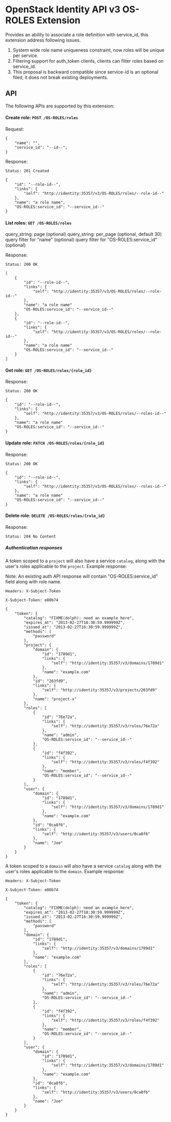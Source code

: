 OpenStack Identity API v3 OS-ROLES Extension
============================================

Provides an ability to associate a role definition with service_id, this extension address following issues.

1. System wide role name uniqueness constraint, now roles will be unique per service.
2. Filtering support for auth_token clients, clients can filter roles based on service_id.
3. This proposal is backward compatible since service-id is an optional filed, it does not break existing deployments.


API
---

The following APIs are supported by this extension:

#### Create role: `POST /OS-ROLES/roles`

Request:

    {
        "name": "",
        "service_id": "--id--",
    }

Response:

    Status: 201 Created

    {
        "id": "--role-id--",
        "links": {
            "self": "http://identity:35357/v3/OS-ROLES/roles/--role-id--"
        },
        "name": "a role name",
        "OS-ROLES:service_id": "--service_id--"
    }

#### List roles: `GET /OS-ROLES/roles`

query_string: page (optional)
query_string: per_page (optional, default 30)
query filter for "name" (optional)
query filter for "OS-ROLES:service_id" (optional)

Response:

    Status: 200 OK

    [
        {
            "id": "--role-id--",
            "links": {
                "self": "http://identity:35357/v3/OS-ROLES/roles/--role-id--"
            },
            "name": "a role name"
            "OS-ROLES:service_id": "--service_id--"
        },
        {
            "id": "--role-id--",
            "links": {
                "self": "http://identity:35357/v3/OS-ROLES/roles/--role-id--"
            },
            "name": "a role name"
            "OS-ROLES:service_id": "--service_id--"
        }
    ]
#### Get role: `GET /OS-ROLES/roles/{role_id}`

Response:

    Status: 200 OK

    {
        "id": "--role-id--",
        "links": {
            "self": "http://identity:35357/v3/OS-ROLES/roles/--roles-id--"
        },
        "name": "a role name"
        "OS-ROLES:service_id": "--service_id--"
    }
#### Update role: `PATCH /OS-ROLES/roles/{role_id}`

Response:

    Status: 200 OK

    {
        "id": "--role-id--",
        "links": {
            "self": "http://identity:35357/v3/OS-ROLES/roles/--roles-id--"
        },
        "name": "a role name"
        "OS-ROLES:service_id": "--service_id--"
    }
#### Delete role: `DELETE /OS-ROLES/roles/{role_id}`

Response:

    Status: 204 No Content
##### Authentication responses

A token scoped to a `project` will also have a service `catalog`, along with
the user's roles applicable to the `project`. Example response:

Note: An existing auth API response will contain "OS-ROLES:service_id" field along with role name.

    Headers: X-Subject-Token

    X-Subject-Token: e80b74

    {
        "token": {
            "catalog": "FIXME(dolph): need an example here",
            "expires_at": "2013-02-27T18:30:59.999999Z",
            "issued_at": "2013-02-27T16:30:59.999999Z",
            "methods": [
                "password"
            ],
            "project": {
                "domain": {
                    "id": "1789d1",
                    "links": {
                        "self": "http://identity:35357/v3/domains/1789d1"
                    },
                    "name": "example.com"
                },
                "id": "263fd9",
                "links": {
                    "self": "http://identity:35357/v3/projects/263fd9"
                },
                "name": "project-x"
            },
            "roles": [
                {
                    "id": "76e72a",
                    "links": {
                        "self": "http://identity:35357/v3/roles/76e72a"
                    },
                    "name": "admin",
                    "OS-ROLES:service_id": "--service_id--"
                },
                {
                    "id": "f4f392",
                    "links": {
                        "self": "http://identity:35357/v3/roles/f4f392"
                    },
                    "name": "member",
                    "OS-ROLES:service_id": "--service_id--"
                }
            ],
            "user": {
                "domain": {
                    "id": "1789d1",
                    "links": {
                        "self": "http://identity:35357/v3/domains/1789d1"
                    },
                    "name": "example.com"
                },
                "id": "0ca8f6",
                "links": {
                    "self": "http://identity:35357/v3/users/0ca8f6"
                },
                "name": "Joe"
            }
        }
    }

A token scoped to a `domain` will also have a service `catalog` along with the
user's roles applicable to the `domain`. Example response:

    Headers: X-Subject-Token

    X-Subject-Token: e80b74

    {
        "token": {
            "catalog": "FIXME(dolph): need an example here",
            "expires_at": "2013-02-27T18:30:59.999999Z",
            "issued_at": "2013-02-27T16:30:59.999999Z",
            "methods": [
                "password"
            ],
            "domain": {
                "id": "1789d1",
                "links": {
                    "self": "http://identity:35357/v3/domains/1789d1"
                },
                "name": "example.com"
            },
            "roles": [
                {
                    "id": "76e72a",
                    "links": {
                        "self": "http://identity:35357/v3/roles/76e72a"
                    },
                    "name": "admin",
                    "OS-ROLES:service_id": "--service_id--"
                },
                {
                    "id": "f4f392",
                    "links": {
                        "self": "http://identity:35357/v3/roles/f4f392"
                    },
                    "name": "member",
                    "OS-ROLES:service_id": "--service_id--"
                }
            ],
            "user": {
                "domain": {
                    "id": "1789d1",
                    "links": {
                        "self": "http://identity:35357/v3/domains/1789d1"
                    },
                    "name": "example.com"
                },
                "id": "0ca8f6",
                "links": {
                    "self": "http://identity:35357/v3/users/0ca8f6"
                },
                "name": "Joe"
            }
        }
    }